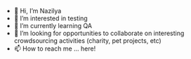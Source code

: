 - 👋 Hi, I’m Nazilya
- 👀 I’m interested in testing
- 🌱 I’m currently learning QA
- 💞️ I’m looking for opportunities to collaborate on interesting crowdsourcing activities (charity, pet projects, etc)
- 📫 How to reach me ... here!

<!---
nazilya10/nazilya10 is a ✨ special ✨ repository because its `README.md` (this file) appears on your GitHub profile.
You can click the Preview link to take a look at your changes.
--->
